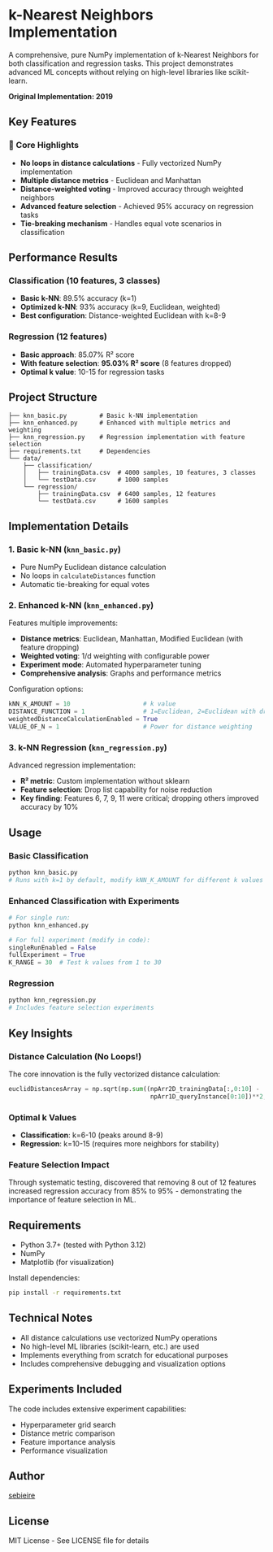 # k-Nearest Neighbors Implementation

A comprehensive, pure NumPy implementation of k-Nearest Neighbors for both classification and regression tasks. This project demonstrates advanced ML concepts without relying on high-level libraries like scikit-learn.

**Original Implementation: 2019**

## Key Features

### 🎯 Core Highlights
- **No loops in distance calculations** - Fully vectorized NumPy implementation
- **Multiple distance metrics** - Euclidean and Manhattan
- **Distance-weighted voting** - Improved accuracy through weighted neighbors
- **Advanced feature selection** - Achieved 95% accuracy on regression tasks
- **Tie-breaking mechanism** - Handles equal vote scenarios in classification

## Performance Results

### Classification (10 features, 3 classes)
- **Basic k-NN**: 89.5% accuracy (k=1)
- **Optimized k-NN**: 93% accuracy (k=9, Euclidean, weighted)
- **Best configuration**: Distance-weighted Euclidean with k=8-9

### Regression (12 features)
- **Basic approach**: 85.07% R² score
- **With feature selection**: **95.03% R² score** (8 features dropped)
- **Optimal k value**: 10-15 for regression tasks

## Project Structure

```
├── knn_basic.py         # Basic k-NN implementation
├── knn_enhanced.py      # Enhanced with multiple metrics and weighting
├── knn_regression.py    # Regression implementation with feature selection
├── requirements.txt     # Dependencies
└── data/
    ├── classification/
    │   ├── trainingData.csv  # 4000 samples, 10 features, 3 classes
    │   └── testData.csv      # 1000 samples
    └── regression/
        ├── trainingData.csv  # 6400 samples, 12 features
        └── testData.csv      # 1600 samples
```

## Implementation Details

### 1. Basic k-NN (`knn_basic.py`)
- Pure NumPy Euclidean distance calculation
- No loops in `calculateDistances` function
- Automatic tie-breaking for equal votes

### 2. Enhanced k-NN (`knn_enhanced.py`)
Features multiple improvements:
- **Distance metrics**: Euclidean, Manhattan, Modified Euclidean (with feature dropping)
- **Weighted voting**: 1/d weighting with configurable power
- **Experiment mode**: Automated hyperparameter tuning
- **Comprehensive analysis**: Graphs and performance metrics

Configuration options:
```python
kNN_K_AMOUNT = 10                    # k value
DISTANCE_FUNCTION = 1                # 1=Euclidean, 2=Euclidean with drop, 3=Manhattan
weightedDistanceCalculationEnabled = True
VALUE_OF_N = 1                       # Power for distance weighting
```

### 3. k-NN Regression (`knn_regression.py`)
Advanced regression implementation:
- **R² metric**: Custom implementation without sklearn
- **Feature selection**: Drop list capability for noise reduction
- **Key finding**: Features 6, 7, 9, 11 were critical; dropping others improved accuracy by 10%

## Usage

### Basic Classification
```python
python knn_basic.py
# Runs with k=1 by default, modify kNN_K_AMOUNT for different k values
```

### Enhanced Classification with Experiments
```python
# For single run:
python knn_enhanced.py

# For full experiment (modify in code):
singleRunEnabled = False
fullExperiment = True
K_RANGE = 30  # Test k values from 1 to 30
```

### Regression
```python
python knn_regression.py
# Includes feature selection experiments
```

## Key Insights

### Distance Calculation (No Loops!)
The core innovation is the fully vectorized distance calculation:
```python
euclidDistancesArray = np.sqrt(np.sum((npArr2D_trainingData[:,0:10] - 
                                       npArr1D_queryInstance[0:10])**2,axis=1))
```

### Optimal k Values
- **Classification**: k=6-10 (peaks around 8-9)
- **Regression**: k=10-15 (requires more neighbors for stability)

### Feature Selection Impact
Through systematic testing, discovered that removing 8 out of 12 features increased regression accuracy from 85% to 95% - demonstrating the importance of feature selection in ML.

## Requirements

- Python 3.7+ (tested with Python 3.12)
- NumPy
- Matplotlib (for visualization)

Install dependencies:
```bash
pip install -r requirements.txt
```

## Technical Notes

- All distance calculations use vectorized NumPy operations
- No high-level ML libraries (scikit-learn, etc.) are used
- Implements everything from scratch for educational purposes
- Includes comprehensive debugging and visualization options

## Experiments Included

The code includes extensive experiment capabilities:
- Hyperparameter grid search
- Distance metric comparison
- Feature importance analysis
- Performance visualization

## Author

[sebieire](https://github.com/sebieire/)

## License

MIT License - See LICENSE file for details